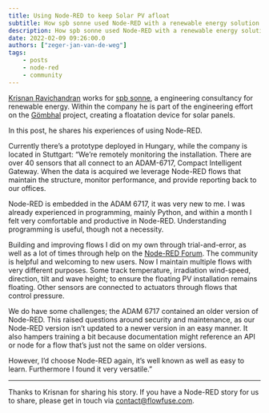 ```yaml
---
title: Using Node-RED to keep Solar PV afloat
subtitle: How spb sonne used Node-RED with a renewable energy solution
description: How spb sonne used Node-RED with a renewable energy solution
date: 2022-02-09 09:26:00.0
authors: ["zeger-jan-van-de-weg"]
tags:
    - posts
    - node-red
    - community
---
```


[Krisnan Ravichandran](https://www.linkedin.com/in/krishnanravichandran/) works
for [spb sonne](https://www.sbp.solar), a engineering consultancy for renewable
energy. Within the company he is part of the engineering effort on the
[Gömbhal](https://www.sbp.de/en/news/goembhal-sbp-sonnes-pioneering-floating-pv-system/)
project, creating a floatation device for solar panels.

In this post, he shares his experiences of using Node-RED.

<!--more-->

Currently there’s a prototype deployed in Hungary, while the company is located
in Stuttgart: “We’re remotely monitoring the installation. There are over 40
sensors that all connect to an ADAM-6717, Compact Intelligent Gateway. When the
data is acquired we leverage Node-RED flows that maintain the structure, monitor
performance, and provide reporting back to our offices.

Node-RED is embedded in the ADAM 6717, it was very new to me. I was already
experienced in programming, mainly Python, and within a month I felt very
comfortable and productive in Node-RED. Understanding programming is useful,
though not a necessity.

Building and improving flows I did on my own through trial-and-error, as well
as a lot of times through help on the [Node-RED Forum](https://discourse.nodered.org/).
The community is helpful and welcoming to new users. Now I maintain multiple
flows with very different purposes. Some track temperature,
irradiation wind-speed, direction, tilt and wave height; to ensure the floating
PV installation remains floating. Other sensors are connected to actuators
through flows that control pressure.

We do have some challenges; the ADAM 6717 contained an older version of Node-RED.
This raised questions around security and maintenance, as our Node-RED version
isn’t updated to a newer version in an easy manner. It also hampers training a
bit because documentation might reference an API or node for a flow that’s just
not the same on older versions.

However, I’d choose Node-RED again, it’s well known as well as easy to learn.
Furthermore I found it very versatile.”

---

Thanks to Krisnan for sharing his story. If you have a Node-RED story for us
to share, please get in touch via [contact@flowfuse.com](mailto:contact@flowfuse.com).
